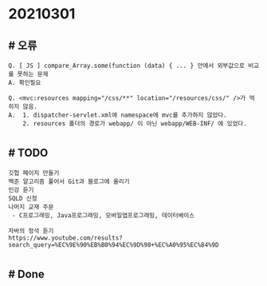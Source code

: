 # 20210301

## # 오류
    Q. [ JS ] compare_Array.some(function (data) { ... } 안에서 외부값으로 비교를 못하는 문제
    A. 확인필요

    Q. <mvc:resources mapping="/css/**" location="/resources/css/" />가 먹히지 않음.
    A.  1. dispatcher-servlet.xml에 namespace에 mvc를 추가하지 않았다.
        2. resources 폴더의 경로가 webapp/ 이 아닌 webapp/WEB-INF/ 에 있었다.

#

## # TODO
    깃헙 페이지 만들기
    백준 알고리즘 풀어서 Git과 블로그에 올리기
    인강 듣기
    SQLD 신청
    나머지 교재 주문
     - C프로그래밍, Java프로그래밍, 모바일앱프로그래밍, 데이터베이스
    
    자바의 정석 듣기
    https://www.youtube.com/results?search_query=%EC%9E%90%EB%B0%94%EC%9D%98+%EC%A0%95%EC%84%9D
#

## # Done
